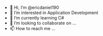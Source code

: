 - 👋 Hi, I’m @ericdaniel190
- 👀 I’m interested in Application Development
- 🌱 I’m currently learning C#
- 💞️ I’m looking to collaborate on ...
- 📫 How to reach me ...

<!---
ericdaniel190/ericdaniel190 is a ✨ special ✨ repository because its `README.md` (this file) appears on your GitHub profile.
You can click the Preview link to take a look at your changes.
--->
